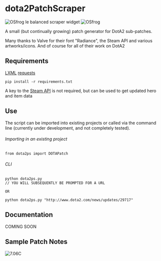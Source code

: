 # dota2PatchScraper

![OSfrog](https://static-cdn.jtvnw.net/emoticons/v1/81248/1.0) le balanced scraper widget ![OSfrog](https://static-cdn.jtvnw.net/emoticons/v1/81248/1.0)

A small (but continually growing) patch generator for DotA2 sub-patches.

Many thanks to Valve for their font "Radiance", the Steam API and various artworks/icons. And of course for all of their work on DotA2

## Requirements

[LXML](http://lxml.de)
[requests](http://docs.python-requests.org/en/master/)

```
pip install -r requirements.txt
```

A key to the [Steam API](http://steamcommunity.com/dev) is not required, but can be used to get updated hero and item data

## Use

The script can be imported into existing projects or called via the command line (currently under development, and not completely tested).

###### Importing in an existing project
```
from dota2ps import DOTAPatch
```

###### CLI
```
python dota2ps.py
// YOU WILL SUBSEQUENTLY BE PROMPTED FOR A URL

OR

python dota2ps.py "http://www.dota2.com/news/updates/29717"
```

## Documentation

COMING SOON

## Sample Patch Notes

![7.06C](https://i.imgur.com/qwGk0uT.png)
